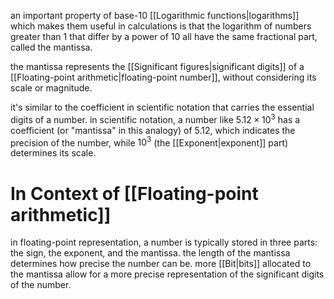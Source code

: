an important property of base-10 [[Logarithmic functions|logarithms]] which makes them useful in calculations is that the logarithm of numbers greater than 1 that differ by a power of 10 all have the same fractional part, called the mantissa. 

the mantissa represents the [[Significant figures|significant digits]] of a [[Floating-point arithmetic|floating-point number]], without considering its scale or magnitude. 

it's similar to the coefficient in scientific notation that carries the essential digits of a number. in scientific notation, a number like $5.12\times10^{3}$ has a coefficient (or "mantissa" in this analogy) of 5.12, which indicates the precision of the number, while $10^{3}$ (the [[Exponent|exponent]] part) determines its scale.

# In Context of [[Floating-point arithmetic]]

in floating-point representation, a number is typically stored in three parts: the sign, the exponent, and the mantissa. the length of the mantissa determines how precise the number can be. more [[Bit|bits]] allocated to the mantissa allow for a more precise representation of the significant digits of the number.

